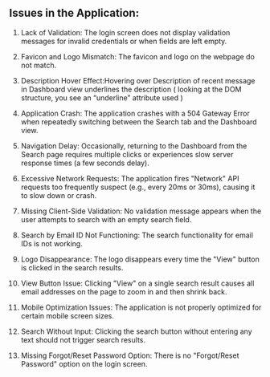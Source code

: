 ## Issues in the Application:

1. Lack of Validation: The login screen does not display validation messages for invalid credentials or when fields are left empty.

2. Favicon and Logo Mismatch: The favicon and logo on the webpage do not match.

3. Description Hover Effect:Hovering over Description of recent message in Dashboard view underlines the description ( looking at the DOM structure, you see an “underline” attribute used )


4. Application Crash: The application crashes with a 504 Gateway Error when repeatedly switching between the Search tab and the Dashboard view.

5. Navigation Delay: Occasionally, returning to the Dashboard from the Search page requires multiple clicks or experiences slow server response times (a few seconds delay).

6. Excessive Network Requests: The application fires "Network" API requests too frequently suspect (e.g., every 20ms or 30ms), causing it to slow down or crash.

7. Missing Client-Side Validation: No validation message appears when the user attempts to search with an empty search field.

8. Search by Email ID Not Functioning: The search functionality for email IDs is not working.

9. Logo Disappearance: The logo disappears every time the "View" button is clicked in the search results.

10. View Button Issue: Clicking "View" on a single search result causes all email addresses on the page to zoom in and then shrink back.

11. Mobile Optimization Issues: The application is not properly optimized for certain mobile screen sizes.

12. Search Without Input: Clicking the search button without entering any text should not trigger search results.

13. Missing Forgot/Reset Password Option: There is no "Forgot/Reset Password" option on the login screen.








